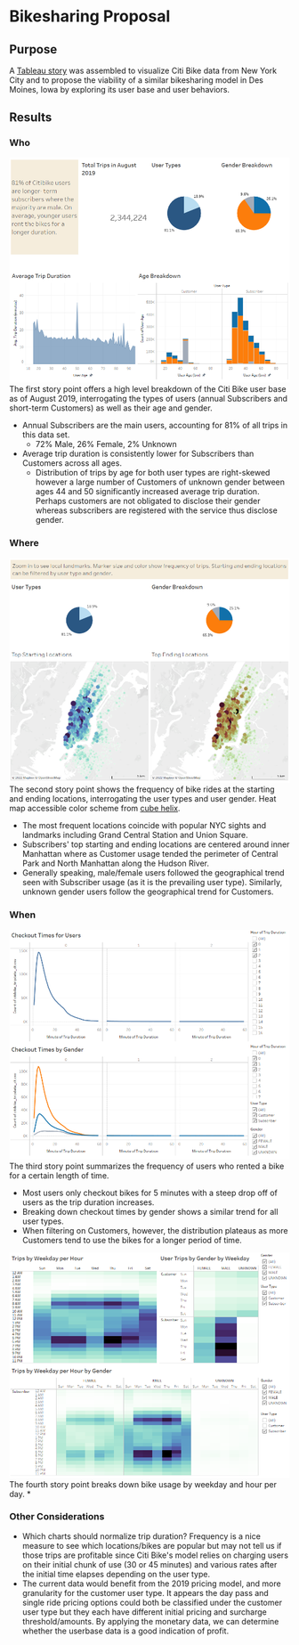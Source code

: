 # Bikesharing Proposal

## Purpose
A [Tableau story](https://public.tableau.com/app/profile/dylan.lee7603/viz/Bikeshare_Proposal/BikeshareProposal) was assembled to visualize Citi Bike data from New York City and to propose the viability of a similar bikesharing model in Des Moines, Iowa by exploring its user base and user behaviors. 

## Results
### Who
![who.png](images/who.png)
The first story point offers a high level breakdown of the Citi Bike user base as of August 2019, interrogating the types of users (annual Subscribers and short-term Customers) as well as their age and gender.
* Annual Subscribers are the main users, accounting for 81% of all trips in this data set.
   * 72% Male, 26% Female, 2% Unknown
* Average trip duration is consistently lower for Subscribers than Customers across all ages. 
   * Distribution of trips by age for both user types are right-skewed however a large number of Customers of unknown gender between ages 44 and 50 significantly increased average trip duration. Perhaps customers are not obligated to disclose their gender whereas subscribers are registered with the service thus disclose gender.

### Where
![where.png](images/where.png)
The second story point shows the frequency of bike rides at the starting and ending locations, interrogating the user types and user gender. Heat map accessible color scheme from [cube helix](https://github.com/jradavenport/cubehelix_hex). 
* The most frequent locations coincide with popular NYC sights and landmarks including Grand Central Station and Union Square.
* Subscribers' top starting and ending locations are centered around inner Manhattan where as Customer usage tended the perimeter of Central Park and North Manhattan along the Hudson River.
* Generally speaking, male/female users followed the geographical trend seen with Subscriber usage (as it is the prevailing user type). Similarly, unknown gender users follow the geographical trend for Customers.

### When
![checkout.png](images/checkout.png)
The third story point summarizes the frequency of users who rented a bike for a certain length of time. 
* Most users only checkout bikes for 5 minutes with a steep drop off of users as the trip duration increases.
* Breaking down checkout times by gender shows a similar trend for all user types. 
* When filtering on Customers, however, the distribution plateaus as more Customers tend to use the bikes for a longer period of time.

![trip_breakdown.png](images/trip_breakdown.png)
The fourth story point breaks down bike usage by weekday and hour per day. 
* 

### Other Considerations
* Which charts should normalize trip duration? Frequency is a nice measure to see which locations/bikes are popular but may not tell us if those trips are profitable since Citi Bike's model relies on charging users on their initial chunk of use (30 or 45 minutes) and various rates after the initial time elapses depending on the user type.
* The current data would benefit from the 2019 pricing model, and more granularity for the customer user type. It appears the day pass and single ride pricing options could both be classified under the customer user type but they each have different initial pricing and surcharge threshold/amounts. By applying the monetary data, we can determine whether the userbase data is a good indication of profit. 
